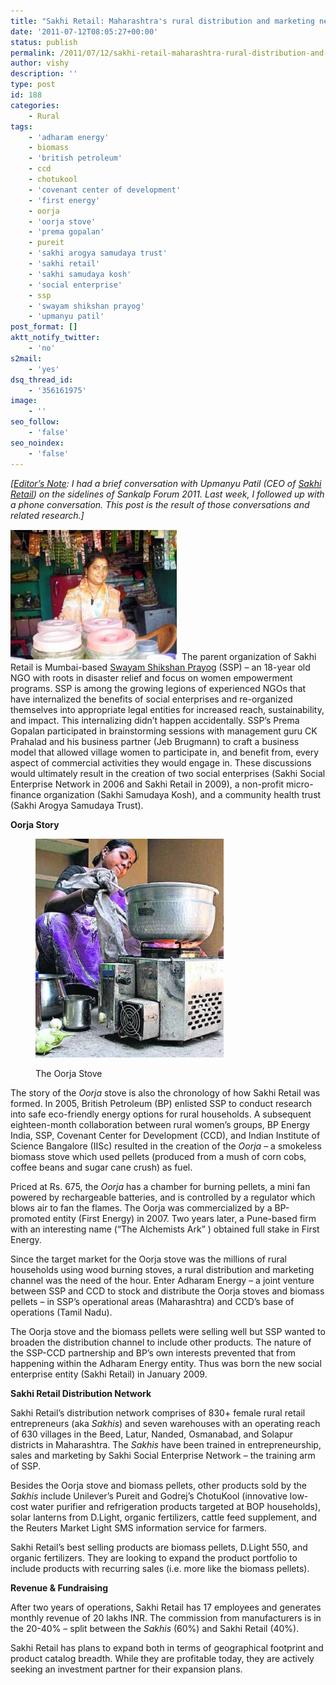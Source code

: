 ```yaml
---
title: "Sakhi Retail: Maharashtra's rural distribution and marketing network"
date: '2011-07-12T08:05:27+00:00'
status: publish
permalink: /2011/07/12/sakhi-retail-maharashtra-rural-distribution-and-marketing-network
author: vishy
description: ''
type: post
id: 188
categories:
    - Rural
tags:
    - 'adharam energy'
    - biomass
    - 'british petroleum'
    - ccd
    - chotukool
    - 'covenant center of development'
    - 'first energy'
    - oorja
    - 'oorja stove'
    - 'prema gopalan'
    - pureit
    - 'sakhi arogya samudaya trust'
    - 'sakhi retail'
    - 'sakhi samudaya kosh'
    - 'social enterprise'
    - ssp
    - 'swayam shikshan prayog'
    - 'upmanyu patil'
post_format: []
aktt_notify_twitter:
    - 'no'
s2mail:
    - 'yes'
dsq_thread_id:
    - '356161975'
image:
    - ''
seo_follow:
    - 'false'
seo_noindex:
    - 'false'
---
```

*\[<span style="text-decoration: underline;">Editor’s Note</span>: I had a brief conversation with Upmanyu Patil (CEO of [Sakhi Retail](http://sakhiretail.com/?page_id=2)) on the sidelines of Sankalp Forum 2011. Last week, I followed up with a phone conversation. This post is the result of those conversations and related research.\]*

[![](../../../../uploads/2011/07/ssp1.png "ssp1")](../../../../uploads/2011/07/ssp1.png)The parent organization of Sakhi Retail is Mumbai-based [Swayam Shikshan Prayog](http://www.sspindia.org/) (SSP) – an 18-year old NGO with roots in disaster relief and focus on women empowerment programs. SSP is among the growing legions of experienced NGOs that have internalized the benefits of social enterprises and re-organized themselves into appropriate legal entities for increased reach, sustainability, and impact. This internalizing didn’t happen accidentally. SSP’s Prema Gopalan participated in brainstorming sessions with management guru CK Prahalad and his business partner (Jeb Brugmann) to craft a business model that allowed village women to participate in, and benefit from, every aspect of commercial activities they would engage in. These discussions would ultimately result in the creation of two social enterprises (Sakhi Social Enterprise Network in 2006 and Sakhi Retail in 2009), a non-profit micro-finance organization (Sakhi Samudaya Kosh), and a community health trust (Sakhi Arogya Samudaya Trust).

**Oorja Story**

<figure aria-describedby="caption-attachment-190" class="wp-caption alignright" id="attachment_190" style="width: 301px">

[![](../../../../uploads/2011/07/oorja.jpg "oorja")](../../../../uploads/2011/07/oorja.jpg)<figcaption class="wp-caption-text" id="caption-attachment-190">The Oorja Stove</figcaption></figure>

The story of the *Oorja* stove is also the chronology of how Sakhi Retail was formed. In 2005, British Petroleum (BP) enlisted SSP to conduct research into safe eco-friendly energy options for rural households. A subsequent eighteen-month collaboration between rural women’s groups, BP Energy India, SSP, Covenant Center for Development (CCD), and Indian Institute of Science Bangalore (IISc) resulted in the creation of the *Oorja* – a smokeless biomass stove which used pellets (produced from a mush of corn cobs, coffee beans and sugar cane crush) as fuel.

Priced at Rs. 675, the *Oorja* has a chamber for burning pellets, a mini fan powered by rechargeable batteries, and is controlled by a regulator which blows air to fan the flames. The Oorja was commercialized by a BP-promoted entity (First Energy) in 2007. Two years later, a Pune-based firm with an interesting name (“The Alchemists Ark” ) obtained full stake in First Energy.

Since the target market for the Oorja stove was the millions of rural households using wood burning stoves, a rural distribution and marketing channel was the need of the hour. Enter Adharam Energy – a joint venture between SSP and CCD to stock and distribute the Oorja stoves and biomass pellets – in SSP’s operational areas (Maharashtra) and CCD’s base of operations (Tamil Nadu).

The Oorja stove and the biomass pellets were selling well but SSP wanted to broaden the distribution channel to include other products. The nature of the SSP-CCD partnership and BP’s own interests prevented that from happening within the Adharam Energy entity. Thus was born the new social enterprise entity (Sakhi Retail) in January 2009.

**Sakhi Retail Distribution Network**

Sakhi Retail’s distribution network comprises of 830+ female rural retail entrepreneurs (aka *Sakhis*) and seven warehouses with an operating reach of 630 villages in the Beed, Latur, Nanded, Osmanabad, and Solapur districts in Maharashtra. The *Sakhis* have been trained in entrepreneurship, sales and marketing by Sakhi Social Enterprise Network – the training arm of SSP.

Besides the Oorja stove and biomass pellets, other products sold by the *Sakhis* include Unilever’s Pureit and Godrej’s ChotuKool (innovative low-cost water purifier and refrigeration products targeted at BOP households), solar lanterns from D.Light, organic fertilizers, cattle feed supplement, and the Reuters Market Light SMS information service for farmers.

Sakhi Retail’s best selling products are biomass pellets, D.Light 550, and organic fertilizers. They are looking to expand the product portfolio to include products with recurring sales (i.e. more like the biomass pellets).

**Revenue &amp; Fundraising**

After two years of operations, Sakhi Retail has 17 employees and generates monthly revenue of 20 lakhs INR. The commission from manufacturers is in the 20-40% – split between the *Sakhis* (60%) and Sakhi Retail (40%).

Sakhi Retail has plans to expand both in terms of geographical footprint and product catalog breadth. While they are profitable today, they are actively seeking an investment partner for their expansion plans.